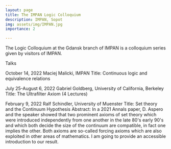 ```yaml
---
layout: page
title: The IMPAN Logic Colloquium
description: IMPAN, Sopot
img: assets/img/IMPAN.jpg
importance: 2

---
```


The Logic Colloquium at the Gdansk branch of IMPAN is a colloquium series given by visitors of IMPAN.

Talks

October 14, 2022
Maciej Malicki, IMPAN
Title: Continuous logic and equivalence relations

July 25-August 6, 2022
Gabriel Goldberg, University of California, Berkeley
Title: The Ultrafilter Axiom (4 Lectures)

February 9, 2022
Ralf Schindler, University of Muenster
Title: Set theory and the Continuum Hypothesis
Abstract: In a 2021 Annals paper, D. Aspero and the speaker showed that two prominent axioms of set theory which were introduced independently 
from one another in the late 80's early 90's and which both decide the size of the continuum are compatible, in fact one implies the other.
Both axioms are so-called forcing axioms which are also exploited in other areas of mathematics. I am going to provide an accessible
introduction to our result.
